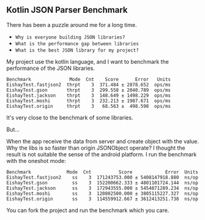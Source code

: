 ## Kotlin JSON Parser Benchmark

There has been a puzzle around me for a long time.

* `Why is everyone building JSON libraries?`
* `What is the performance gap between libraries`
* `What is the best JSON library for my project?`

My project use the kotlin language, and I want to benchmark the performance of the JSON libraries.

```
Benchmark              Mode  Cnt    Score      Error   Units
EishayTest.fastjson2  thrpt    3  371.484 ± 2878.652  ops/ms
EishayTest.gson       thrpt    3  299.558 ± 2040.789  ops/ms
EishayTest.jackson    thrpt    3  148.649 ± 1498.229  ops/ms
EishayTest.moshi      thrpt    3  232.213 ± 1987.671  ops/ms
EishayTest.origin     thrpt    3   68.563 ±  498.598  ops/ms
```

It's very close to the benchmark of some libraries.

But...

When the app receive the data from server and create object with the value.
Why the libs is so faster than origin JSONObject operate?
I thought the result is not suitable the sense of the android platform.
I run the benchmark with the oneshot mode:

```
Benchmark             Mode  Cnt          Score            Error  Units
EishayTest.fastjson2    ss    3  171243753.000 ± 5408147918.880  ns/op
EishayTest.gson         ss    3  152200662.333 ± 4801101724.144  ns/op
EishayTest.jackson      ss    3  172943555.000 ± 5454871289.234  ns/op
EishayTest.moshi        ss    3  120802500.000 ± 3805115227.327  ns/op
EishayTest.origin       ss    3  114559912.667 ± 3612413251.738  ns/op
```

You can fork the project and run the benchmark which you care.
